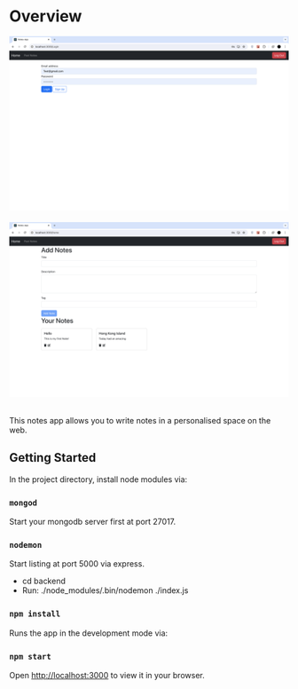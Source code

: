 # Overview
<img src="./login.png" title="demo" alt="demo"/>&nbsp;
<img src="./main.png" title="demo" alt="demo"/>&nbsp;

This notes app allows you to write notes in a personalised space on the web.

## Getting Started
In the project directory, install node modules via:

### `mongod`
Start your mongodb server first at port 27017.

### `nodemon`
Start listing at port 5000 via express.

- cd backend
- Run: ./node_modules/.bin/nodemon ./index.js

### `npm install`

Runs the app in the development mode via:

### `npm start`

Open [http://localhost:3000](http://localhost:3000) to view it in your browser.
